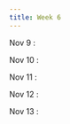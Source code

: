 ```yaml
---
title: Week 6
---
```

Nov 9
: [](#)

Nov 10
: [](#)

Nov 11
: [](#)

Nov 12
: [](#)

Nov 13
: [](#)

